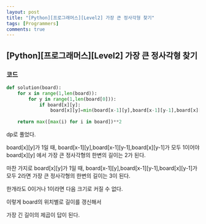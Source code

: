 ```yaml
---
layout: post
title: "[Python][프로그래머스][Level2] 가장 큰 정사각형 찾기"
tags: [Programmers]
comments: true
---
```


## [Python][프로그래머스][Level2] 가장 큰 정사각형 찾기

### 코드

```python
def solution(board):
    for x in range(1,len(board)):
        for y in range(1,len(board[0])):
            if board[x][y]:
                board[x][y]=min(board[x-1][y],board[x-1][y-1],board[x][y-1])+1
    
    return max([max(i) for i in board])**2
```

dp로 풀었다.

board[x][y]가 1일 때, board[x-1][y],board[x-1][y-1],board[x][y-1]가 모두 1이어야 board[x][y] 에서 가장 큰 정사각형의 한변의 길이는 2가 된다.

마찬 가지로 board[x][y]가 1일 때, board[x-1][y],board[x-1][y-1],board[x][y-1]가 모두 2라면 가장 큰 정사각형의 한변의 길이는 3이 된다.

한개라도 0이거나 1이라면 다음 크기로 커질 수 없다.

이렇게 board의 위치별로 길이를 갱신해서

가장 긴 길이의 제곱이 답이 된다.